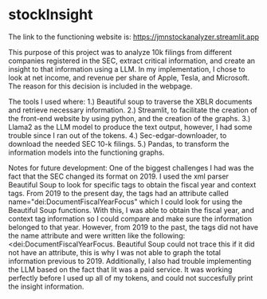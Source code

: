 # stockInsight

The link to the functioning website is: https://jmnstockanalyzer.streamlit.app

This purpose of this project was to analyze 10k filings from different companies registered in the SEC, extract critical information, and create an insight to that information using a LLM. In my implementation, I chose to look at net income, and revenue per share of Apple, Tesla, and Microsoft. The reason for this decision is included in the webpage.
 
The tools I used where:
1.) Beautiful soup to traverse the XBLR documents and retrieve necessary information.
2.) Streamlit, to facilitate the creation of the front-end website by using python, and the creation of the graphs.
3.) Llama2 as the LLM model to produce the text output, however, I had some trouble since I ran out of the tokens.
4.) Sec-edgar-downloader, to download the needed SEC 10-k filings.
5.) Pandas, to transform the information models into the functioning graphs. 

Notes for future development:
One of the biggest challenges I had was the fact that the SEC changed its format on 2019. I used the xml parser Beautiful Soup to look for specific tags to obtain the fiscal year and context tags. From 2019 to the present day, the tags had an attribute called name="dei:DocumentFiscalYearFocus" which I could look for using the Beautiful Soup functions. With this, I was able to obtain the fiscal year, and context tag information so I could compare and make sure the information belonged to that year. However, from 2019 to the past, the tags did not have the name attribute and were written like the following: <dei:DocumentFiscalYearFocus. Beautiful Soup could not trace this if it did not have an attribute, this is why I was not able to graph the total information previous to 2019. 
Additionally, I also had trouble implementing the LLM based on the fact that Iit was a paid service. It was working perfectly before I used up all of my tokens, and could not succesfully print the insight information. 
